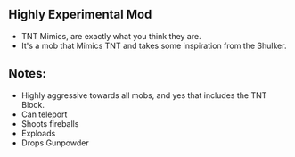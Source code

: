 ## Highly Experimental Mod
- TNT Mimics, are exactly what you think they are.
- It's a mob that Mimics TNT and takes some inspiration from the Shulker.

## Notes:
- Highly aggressive towards all mobs, and yes that includes the TNT Block.
- Can teleport
- Shoots fireballs
- Exploads
- Drops Gunpowder
